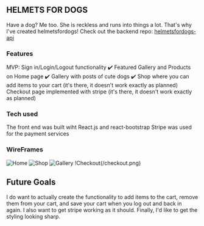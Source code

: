 

## HELMETS FOR DOGS

Have a dog? Me too. She is reckless and runs into things a lot. That's why I've created helmetsfordogs! 
Check out the backend repo: [helmetsfordogs-api](https://github.com/Emily-Rose-K/helmetsfordogs-api)

### Features

MVP:
Sign in/Login/Logout functionality ✔️
Featured Gallery and Products on Home page ✔️
Gallery with posts of cute dogs ✔️
Shop where you can add items to your cart (it's there, it doesn't work exactly as planned)
Checkout page implemented with stripe  (it's there, it doesn't work exactly as planned)

### Tech used

The front end was built wiht React.js and react-bootstrap
Stripe was used for the payment services

### WireFrames
![Home](/landing.png)
![Shop](/shop.png)
![Gallery](/gallery.png)
!Checkout(/checkout.png)

## Future Goals

I do want to actually create the functionality to add items to the cart, remove them from your cart, and save your cart when you log out and back in again.
I also want to get stripe working as it should.
Finally, I'd like to get the styling looking sharp.
